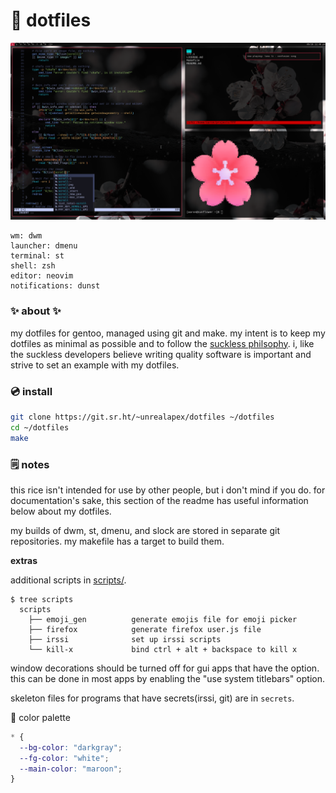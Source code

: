 # 🌺 dotfiles

[![screenshot of rice](rice.png)](https://wallhaven.cc/w/gpmv73)
```
wm: dwm
launcher: dmenu
terminal: st
shell: zsh
editor: neovim
notifications: dunst
```

### ✨ about ✨
my dotfiles for gentoo, managed using git and make. my intent is to keep my
dotfiles as minimal as possible and to follow the [suckless
philsophy](https://suckless.org/philosophy/). i, like the suckless developers
believe writing quality software is important and strive to set an example with
my dotfiles.

### 💿 install
```sh
git clone https://git.sr.ht/~unrealapex/dotfiles ~/dotfiles
cd ~/dotfiles
make
```

### 🗒️ notes
this rice isn't intended for use by other people, but i don't mind if you do.
for documentation's sake, this section of the readme has useful information
below about my dotfiles.

my builds of dwm, st, dmenu, and slock are stored in separate git
repositories. my makefile has a target to build them.

**extras**

additional scripts in [scripts/](/scripts).
```
$ tree scripts
  scripts
    ├── emoji_gen          generate emojis file for emoji picker
    ├── firefox            generate firefox user.js file
    ├── irssi              set up irssi scripts
    └── kill-x             bind ctrl + alt + backspace to kill x
```

window decorations should be turned off for gui apps that have the option. this
can be done in most apps by enabling the "use system titlebars" option.

skeleton files for programs that have secrets(irssi, git) are in `secrets`.

🌈 color palette
```css
* {
  --bg-color: "darkgray";
  --fg-color: "white";
  --main-color: "maroon";
}
```

